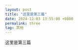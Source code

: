 ```yaml
---
layout: post
title: "这里是第三篇"
date: 2024-12-03 13:55:00 +0800
permalink: three
tag: 其他
---
```

这里是第三篇
